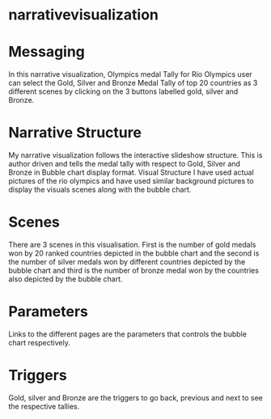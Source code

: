 # narrativevisualization

# Messaging

 In this narrative visualization, Olympics medal Tally for Rio Olympics user can select the Gold, Silver and Bronze Medal Tally of top 20 countries as 3 different scenes by clicking on the 3 buttons labelled gold, silver and Bronze.
# Narrative Structure
My narrative visualization follows the interactive slideshow structure. This is author driven and tells the medal tally with respect to Gold, Silver and Bronze in Bubble chart display format. Visual Structure
I have used actual pictures of the rio olympics and have used similar background pictures to display the visuals scenes along with the bubble chart.
# Scenes
There are 3 scenes in this visualisation. First is the number of gold medals won by 20 ranked countries depicted in the bubble chart and the second is the number of silver medals won by different countries depicted by the bubble chart and third is the number of bronze medal won by the countries also depicted by the bubble chart.
# Parameters
Links to the different pages are the parameters that controls the bubble chart respectively.
# Triggers
Gold, silver and Bronze are the triggers to go back, previous and next to see the respective tallies.
